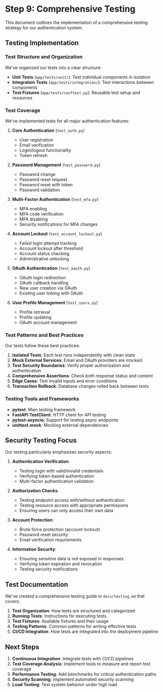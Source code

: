 # Step 9: Comprehensive Testing

This document outlines the implementation of a comprehensive testing strategy for our authentication system.

## Testing Implementation

### Test Structure and Organization

We've organized our tests into a clear structure:

- **Unit Tests** (`app/tests/unit/`): Test individual components in isolation
- **Integration Tests** (`app/tests/integration/`): Test interactions between components
- **Test Fixtures** (`app/tests/conftest.py`): Reusable test setup and resources

### Test Coverage

We've implemented tests for all major authentication features:

1. **Core Authentication** (`test_auth.py`)
   - User registration
   - Email verification
   - Login/logout functionality
   - Token refresh

2. **Password Management** (`test_password.py`)
   - Password change
   - Password reset request
   - Password reset with token
   - Password validation

3. **Multi-Factor Authentication** (`test_mfa.py`)
   - MFA enabling
   - MFA code verification
   - MFA disabling
   - Security notifications for MFA changes

4. **Account Lockout** (`test_account_lockout.py`)
   - Failed login attempt tracking
   - Account lockout after threshold
   - Account status checking
   - Administrative unlocking

5. **OAuth Authentication** (`test_oauth.py`)
   - OAuth login redirection
   - OAuth callback handling
   - New user creation via OAuth
   - Existing user linking with OAuth

6. **User Profile Management** (`test_users.py`)
   - Profile retrieval
   - Profile updating
   - OAuth account management

### Test Patterns and Best Practices

Our tests follow these best practices:

1. **Isolated Tests**: Each test runs independently with clean state
2. **Mock External Services**: Email and OAuth providers are mocked
3. **Test Security Boundaries**: Verify proper authorization and authentication
4. **Comprehensive Assertions**: Check both response status and content
5. **Edge Cases**: Test invalid inputs and error conditions
6. **Transaction Rollback**: Database changes rolled back between tests

### Testing Tools and Frameworks

- **pytest**: Main testing framework
- **FastAPI TestClient**: HTTP client for API testing
- **pytest-asyncio**: Support for testing async endpoints
- **unittest.mock**: Mocking external dependencies

## Security Testing Focus

Our testing particularly emphasizes security aspects:

1. **Authentication Verification**:
   - Testing login with valid/invalid credentials
   - Verifying token-based authentication
   - Multi-factor authentication validation

2. **Authorization Checks**:
   - Testing endpoint access with/without authentication
   - Testing resource access with appropriate permissions
   - Ensuring users can only access their own data

3. **Account Protection**:
   - Brute force protection (account lockout)
   - Password reset security
   - Email verification requirements

4. **Information Security**:
   - Ensuring sensitive data is not exposed in responses
   - Verifying token expiration and revocation
   - Testing security notifications

## Test Documentation

We've created a comprehensive testing guide in `docs/testing.md` that covers:

1. **Test Organization**: How tests are structured and categorized
2. **Running Tests**: Instructions for executing tests
3. **Test Fixtures**: Available fixtures and their usage
4. **Testing Patterns**: Common patterns for writing effective tests
5. **CI/CD Integration**: How tests are integrated into the deployment pipeline

## Next Steps

1. **Continuous Integration**: Integrate tests with CI/CD pipelines
2. **Test Coverage Analysis**: Implement tools to measure and report test coverage
3. **Performance Testing**: Add benchmarks for critical authentication paths
4. **Security Scanning**: Implement automated security scanning
5. **Load Testing**: Test system behavior under high load 